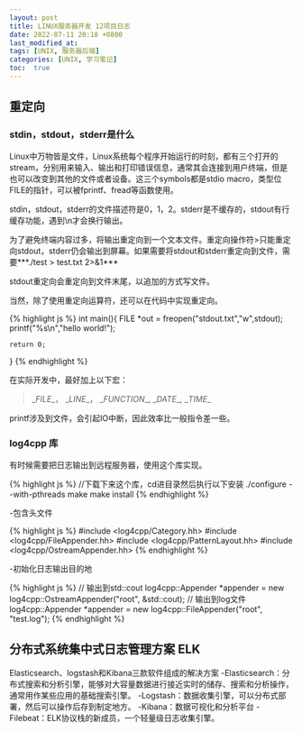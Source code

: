 ```yaml
---
layout: post
title: LINUX服务器开发 12项目日志
date: 2022-07-11 20:18 +0800
last_modified_at: 
tags: [UNIX, 服务器后端]
categories: [UNIX, 学习笔记]
toc:  true
---
```


## 重定向

### stdin，stdout，stderr是什么

Linux中万物皆是文件，Linux系统每个程序开始运行的时刻，都有三个打开的stream，分别用来输入、输出和打印错误信息，通常其会连接到用户终端，但是也可以改变到其他的文件或者设备。这三个symbols都是stdio macro，类型位FILE的指针，可以被fprintf、fread等函数使用。

stdin，stdout，stderr的文件描述符是0，1，2。stderr是不缓存的，stdout有行缓存功能，遇到\n才会换行输出。

为了避免终端内容过多，将输出重定向到一个文本文件。重定向操作符>只能重定向stdout，stderr仍会输出到屏幕。如果需要将stdout和stderr重定向到文件，需要***./test > test.txt 2>&1***

stdout重定向会重定向到文件末尾，以追加的方式写文件。

当然，除了使用重定向运算符，还可以在代码中实现重定向。

{% highlight js %}
int main(){
    FILE *out = freopen("stdout.txt","w",stdout);
    printf("%s\n","hello world!");

    return 0;
}
{% endhighlight %}

在实际开发中，最好加上以下宏：
>\__FILE__， \__LINE__， \__FUNCTION__, \__DATE__, \__TIME__

printf涉及到文件，会引起IO中断，因此效率比一般指令差一些。

### log4cpp 库

有时候需要把日志输出到远程服务器，使用这个库实现。

{% highlight js %}
//下载下来这个库，cd进目录然后执行以下安装
./configure  --with-pthreads
make
make install
{% endhighlight %}

-包含头文件

{% highlight js %}
\#include <log4cpp/Category.hh>
\#include <log4cpp/FileAppender.hh>
\#include <log4cpp/PatternLayout.hh>
\#include <log4cpp/OstreamAppender.hh>
{% endhighlight %}

-初始化日志输出目的地

{% highlight js %}
// 输出到std::cout
log4cpp::Appender *appender = new log4cpp::OstreamAppender("root", &std::cout);
// 输出到log文件
log4cpp::Appender *appender = new log4cpp::FileAppender("root", "test.log");
{% endhighlight %}

## 分布式系统集中式日志管理方案 ELK

Elasticsearch、logstash和Kibana三款软件组成的解决方案
-Elasticsearch：分布式搜索和分析引擎，能够对大容量数据进行接近实时的储存、搜索和分析操作，通常用作某些应用的基础搜索引擎。
-Logstash：数据收集引擎，可以分布式部署，然后可以操作后存到制定地方。
-Kibana：数据可视化和分析平台
-Filebeat：ELK协议栈的新成员，一个轻量级日志收集引擎。